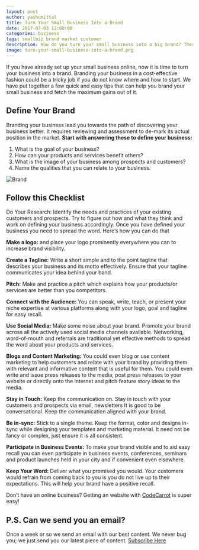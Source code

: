 ```yaml
---
layout: post
author: yashumittal
title: Turn Your Small Business Into a Brand
date: 2017-07-03 12:00:00
categories: business
tags: smallbiz brand market customer
description: How do you turn your small business into a big brand? These tips will help you market your business and turn it into a lovable brand.
image: turn-your-small-business-into-a-brand.png
---
```


If you have already set up your small business online, now it is time to turn your business into a brand. Branding your business in a cost-effective fashion could be a tricky job if you do not know where and how to start. We have put together a few quick and easy tips that can help you brand your small business and fetch the maximum gains out of it.

## Define Your Brand

Branding your business lead you towards the path of discovering your business better.  It requires reviewing and assessment to de-mark its actual position in the market. **Start with answering these to define your business:**

1.  What is the goal of your business?
2.  How can your products and services benefit others?
3.  What is the image of your business among prospects and customers?
4.  Name the qualities that you can relate to your business.

![Brand](//blog.codecarrot.net/images/brand.png)

## Follow this Checklist

Do Your Research: Identify the needs and practices of your existing customers and prospects. Try to figure out how and what they think and work on defining your business accordingly. Once you have defined your business you need to spread the word. Here’s how you can do that

**Make a logo:** and place your logo prominently everywhere you can to increase brand visibility.

**Create a Tagline:** Write a short simple and to the point tagline that describes your business and its motto effectively. Ensure that your tagline communicates your idea behind your band.

**Pitch:** Make and practice a pitch which explains how your products/or services are better than you competitors.

**Connect with the Audience:**  You can speak, write, teach, or present your niche expertise at various platforms along with your logo, goal and tagline for easy recall.

**Use Social Media:** Make some noise about your brand. Promote your brand across all the actively used social media channels available.  Networking, word-of-mouth and referrals are traditional yet effective methods to spread the word about your products and services.

**Blogs and Content Marketing:** You could even blog or use content marketing to help customers and relate with your brand by providing them with relevant and informative content that is useful for them. You could even write and issue press releases to the media, post press releases to your website or directly onto the internet and pitch feature story ideas to the media.

**Stay in Touch:** Keep the communication on. Stay in touch with your customers and prospects via email, newsletters It is good to be conversational. Keep the communication aligned with your brand.

**Be in-sync:** Stick to a single theme. Keep the format, color and designs in-sync while designing your templates and marketing material. It need not be fancy or complex, just ensure it is all consistent.

**Participate in Business Events:** To make your brand visible and to aid easy recall you can even participate in business events, conferences, seminars and product launches held in your city and if convenient even elsewhere.

**Keep Your Word:** Deliver what you promised you would. Your customers would refrain from coming back to you is you do not live up to their expectations. This will help your brand have a positive recall.

Don’t have an online business? Getting an website with [CodeCarrot](//www.codecarrot.net) is super easy!

## P.S. Can we send you an email?

Once a week or so we send an email with our best content. We never bug you; we just send you our latest piece of content. <a href="#subscribe">Subscribe Here</a>
